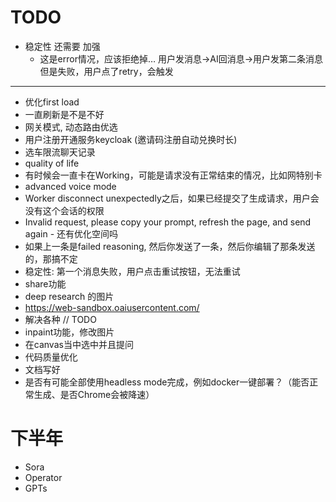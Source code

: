 # TODO

* 稳定性 还需要 加强
  * 这是error情况，应该拒绝掉… 用户发消息→AI回消息→用户发第二条消息但是失败，用户点了retry，会触发


---


* 优化first load
* 一直刷新是不是不好
* 网关模式, 动态路由优选
* 用户注册开通服务keycloak (邀请码注册自动兑换时长)
* 选车限流聊天记录
* quality of life
* 有时候会一直卡在Working，可能是请求没有正常结束的情况，比如网特别卡
* advanced voice mode
* Worker disconnect unexpectedly之后，如果已经提交了生成请求，用户会没有这个会话的权限
* Invalid request, please copy your prompt, refresh the page, and send again - 还有优化空间吗
* 如果上一条是failed reasoning, 然后你发送了一条，然后你编辑了那条发送的，那搞不定
* 稳定性: 第一个消息失败，用户点击重试按钮，无法重试
* share功能
* deep research 的图片
* https://web-sandbox.oaiusercontent.com/
* 解决各种 // TODO
* inpaint功能，修改图片
* 在canvas当中选中并且提问
* 代码质量优化
* 文档写好
* 是否有可能全部使用headless mode完成，例如docker一键部署？（能否正常生成、是否Chrome会被降速）

# 下半年
* Sora
* Operator
* GPTs